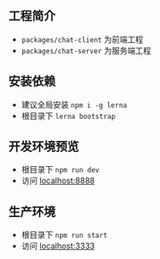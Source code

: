 ## 工程简介
+ `packages/chat-client` 为前端工程
+ `packages/chat-server` 为服务端工程

## 安装依赖
+ 建议全局安装 `npm i -g lerna`
+ 根目录下 `lerna bootstrap`

## 开发环境预览
+ 根目录下 `npm run dev`
+ 访问 [localhost:8888](http://localhost:8888/)

## 生产环境
+ 根目录下 `npm run start`
+ 访问 [localhost:3333](http://localhost:3333/)